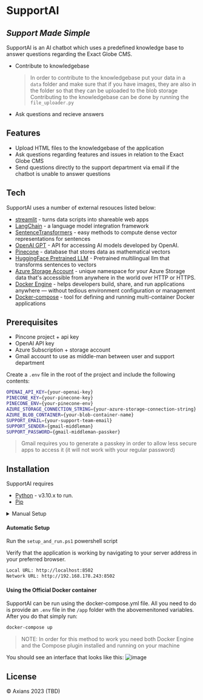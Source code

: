 # SupportAI
## _Support Made Simple_

SupportAI is an AI chatbot which uses a predefined knowledge base to answer questions
regarding the Exact Globe CMS.

- Contribute to knowledgebase
  > In order to contribute to the knowledgebase put your data in a `data` folder and make sure that if you have images, they are also in the folder so that they can be uploaded to the blob storage
  > Contributing to the knowledgebase can be done by running the `file_uploader.py`
- Ask questions and recieve answers

## Features

- Upload HTML files to the knowledgebase of the application
- Ask questions regarding features and issues in relation to the Exact Globe CMS
- Send questions directly to the support department via email if the chatbot is unable to answer questions

## Tech

SupportAI uses a number of external resouces listed below:

- [streamlit] - turns data scripts into shareable web apps
- [LangChain] - a language model integration framework
- [SentenceTransformers] - easy methods to compute dense vector representations for sentences
- [OpenAI GPT] - API for accessing AI models developed by OpenAI.
- [Pinecone] - database that stores data as mathematical vectors
- [HuggingFace Pretrained LLM] - Pretrained multilingual llm that transforms sentences to vectors
- [Azure Storage Account] - unique namespace for your Azure Storage data that's accessible from anywhere in the world over HTTP or HTTPS.
- [Docker Engine] - helps developers build, share, and run applications anywhere — without tedious environment configuration or management
- [Docker-compose] -  tool for defining and running multi-container Docker applications

## Prerequisites
- Pincone project + api key
- OpenAI API key
- Azure Subscription + storage account
- Gmail account to use as middle-man between user and support department

Create a `.env` file in the root of the project and include the following contents:
```sh
OPENAI_API_KEY={your-openai-key}
PINECONE_KEY={your-pinecone-key}
PINECONE_ENV={your-pinecone-env}
AZURE_STORAGE_CONNECTION_STRING={your-azure-storage-connection-string}
AZURE_BLOB_CONTAINER={your-blob-container-name}
SUPPORT_EMAIL={your-support-team-email}
SUPPORT_SENDER={gmail-middleman}
SUPPORT_PASSWORD={gmail-middleman-passker}
```

 > Gmail requires you to generate a passkey in order to allow less secure apps to access it (it will not work with your regular password)

## Installation

SupportAI requires 
- [Python] - v3.10.x to run.
- [Pip]

<details>
<summary>Manual Setup</summary>
Create a venv, install the dependencies and start the server.

```sh
python -m venv .\.venv
.\.venv\Scripts\Activate.ps1
pip install -r .\requirements.txt
streamlit run .\main.py
```
</details>

#### Automatic Setup
Run the `setup_and_run.ps1` powershell script

Verify that the application is working by navigating to your server address in
your preferred browser.
```sh
Local URL: http://localhost:8502
Network URL: http://192.168.178.243:8502
```

#### Using the Official Docker container
SupportAI can be run using the docker-compose.yml file. All you need to do is provide an `.env` file in the `/app` folder with the 
abovemenitoned variables. After you do that simply run:

```sh
docker-compose up
```
> NOTE: In order for this method to work you need both Docker Engine and the Compose plugin installed and running on your machine

You should see an interface that looks like this:
![image](https://github.com/Axians-AI/AxiansSupportAI/assets/102069965/e35952bb-d2ab-47e1-a286-9a4fa106c99f)

## License

© Axians 2023 (TBD)

   [streamlit]: <https://streamlit.io/>
   [LangChain]: <https://www.langchain.com/>
   [SentenceTransformers]: <https://www.sbert.net/>
   [OpenAI GPT]: <https://openai.com/>
   [Pinecone]: <https://www.pinecone.io/>
   [HuggingFace Pretrained LLM]: <https://huggingface.co/sentence-transformers/paraphrase-multilingual-MiniLM-L12-v2>
   [Azure Storage Account]: <https://learn.microsoft.com/en-us/azure/storage/common/storage-account-overview>
   [Python]: <https://www.python.org/>
   [Pip]: <https://pip.pypa.io/en/stable/installation/>
   [Docker Engine]: <https://www.docker.com/>
   [Docker-compose]: <https://docs.docker.com/compose/>
